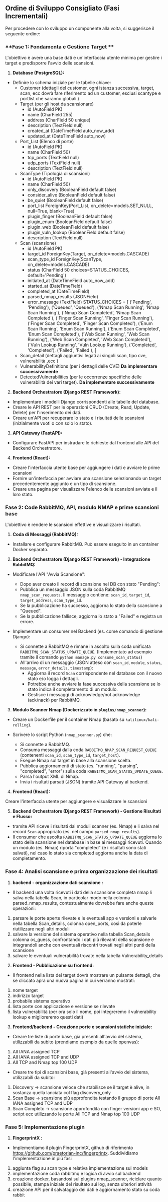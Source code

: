 ## **Ordine di Sviluppo Consigliato (Fasi Incrementali)**

Per procedere con lo sviluppo un componente alla volta, si suggerisce il seguente ordine:

### **Fase 1: Fondamenta e Gestione Target **

L'obiettivo è avere una base dati e un'interfaccia utente minima per gestire i target e predisporre l'avvio  delle scansioni.

1. **Database (PostgreSQL):**

- Definire lo schema iniziale per le tabelle chiave: 
    - Customer (dettagli del customer, ogni istanza successiva, target, scan, ecc dovrà fare riferimento ad un customer, esclusi scantype e portlist che saranno globali )
    - Target (per gli host da scansionare)
        * id (AutoField PK)
        * name (CharField 255)
        * address (CharField 50 unique)
        * description (TextField null)
        * created_at (DateTimeField auto_now_add)
        * updated_at (DateTimeField auto_now)
    - Port_List (Elenco di porte)
        * id (AutoField PK)
        * name (CharField 50)
        * tcp_ports (TextField null)
        * udp_ports (TextField null)
        * description (TextField null)
    - ScanType (Tipologia di scansioni)
        * id (AutoField PK)
        * name (CharField 50)
        * only_discovery (BooleanField default false)
        * consider_alive (BooleanField default false)
        * be_quiet (BooleanField default false)
        * port_list ForeignKey(Port_List, on_delete=models.SET_NULL, null=True, blank=True)
        * plugin_finger (BooleanField default false)
        * plugin_enum (BooleanField default false)
        * plugin_web (BooleanField default false)
        * plugin_vuln_lookup (BooleanField default false)
        * description (TextField null)
    - Scan (scansione)
        * id (AutoField PK)
        * target_id ForeignKey(Target, on_delete=models.CASCADE)
        * scan_type_id ForeignKey(ScanType, on_delete=models.CASCADE)
        * status (CharField 50 choices=STATUS_CHOICES, default='Pending')
        * initiated_at (DateTimeField auto_now_add)
        * started_at (DateTimeField)
        * completed_at (DateTimeField)
        * parsed_nmap_results (JSONField)
        * error_message (TextField)
        STATUS_CHOICES = [
            ('Pending', 'Pending'),
            ('Queued', 'Queued'),
            ('Nmap Scan Running', 'Nmap Scan Running'),
            ('Nmap Scan Completed', 'Nmap Scan Completed'),
            ('Finger Scan Running', 'Finger Scan Running'),
            ('Finger Scan Completed', 'Finger Scan Completed'),
            ('Enum Scan Running', 'Enum Scan Running'),
            ('Enum Scan Completed', 'Enum Scan Completed'),
            ('Web Scan Running', 'Web Scan Running'),
            ('Web Scan Completed', 'Web Scan Completed'),
            ('Vuln Lookup Running', 'Vuln Lookup Running'),
            ('Completed', 'Completed'),
            ('Failed', 'Failed'),
        ]
    - Scan_detail (dettagli aggiuntivi legati ai singoli scan, tipo cve, vulnerabilità ,ecc )
    - VulnerabilityDefinitions (per i dettagli delle CVE) **Da implementare successivamente**
    - DetectedVulnerabilities (per le occorrenze specifiche delle vulnerabilità dei vari target). **Da implementare successivamente**


2. **Backend Orchestratore (Django REST Framework):**

- Implementare i modelli Django corrispondenti alle tabelle del database.
- Creare le API REST per le operazioni CRUD (Create, Read, Update, Delete) per l'inserimento dei dati.
- Creare un'API per recuperare lo stato e i risultati delle scansioni (inizialmente vuoti o con solo lo stato).

3. **API Gateway (FastAPI):**

- Configurare FastAPI per instradare le richieste dal frontend alle API del Backend Orchestratore.

4. **Frontend (React):**

- Creare l'interfaccia utente base per aggiungere i dati e avviare le prime scansioni
- Fornire un'interfaccia per avviare una scansione selezionando un target precedentemente aggiunto e un tipo di scansione.
- Creare una pagina per visualizzare l'elenco delle scansioni avviate e il loro stato.

### **Fase 2: Code RabbitMQ, API, modulo NMAP e prime scansioni base**

L'obiettivo è rendere le scansioni effettive e visualizzare i risultati.

1. **Coda di Messaggi (RabbitMQ):**

- Installare e configurare RabbitMQ. Può essere eseguito in un container Docker separato. 

2. **Backend Orchestratore (Django REST Framework) - Integrazione RabbitMQ:**

- Modificare l'API "Avvia Scansione":
    - Dopo aver creato il record di scansione nel DB con stato "Pending":
    - Pubblica un messaggio JSON sulla coda RabbitMQ `nmap_scan_requests`. Il messaggio contiene: `scan_id`, `target_id`, `target_address`, `scan_type_id`.
    - Se la pubblicazione ha successo, aggiorna lo stato della scansione a "Queued".
    - Se la pubblicazione fallisce, aggiorna lo stato a "Failed" e registra un errore.

- Implementare un consumer nel Backend (es. come comando di gestione Django):
    - Si connette a RabbitMQ e rimane in ascolto sulla coda unificata `RABBITMQ_SCAN_STATUS_UPDATE_QUEUE`. (Implementato ad esempio tramite il comando `python manage.py consume_scan_status`)
    - All'arrivo di un messaggio (JSON atteso con `scan_id`, `module`, `status`, `message`, `error_details`, `timestamp`):
        - Aggiorna il record `Scan` corrispondente nel database con il nuovo stato e/o logga i dettagli.
        - Potrebbe anche avviare la fase successiva della scansione se lo stato indica il completamento di un modulo.
        - Gestisce i messaggi di acknowledge/not acknowledge (ack/nack) per RabbitMQ.

3. **Modulo Scanner Nmap (Dockerizzato in `plugins/nmap_scanner`):**

- Creare un Dockerfile per il container Nmap (basato su `kalilinux/kali-rolling`).

- Scrivere lo script Python (`nmap_scanner.py`) che:
    - Si connette a RabbitMQ.
    - Consuma messaggi dalla coda `RABBITMQ_NMAP_SCAN_REQUEST_QUEUE` (contenenti `scan_id`, `scan_type_id`, `target_host`).
    - Esegue Nmap sul target in base alla scansione scelta.
    - Pubblica aggiornamenti di stato (es. "running", "parsing", "completed", "error") sulla coda `RABBITMQ_SCAN_STATUS_UPDATE_QUEUE`.
    - Parsa l'output XML di Nmap.
    - Invia i risultati parsati (JSON) tramite API Gateway al backend. 

4. **Frontend (React):**

Creare l'interfaccia utente per aggiungere e visualizzare le scansioni


5. **Backend Orchestratore (Django REST Framework) - Gestione Risultati e Flusso:**

- tramite API riceve i risultati dai moduli scanner (es. Nmap) e li salva nel record `Scan` appropriato (es. nel campo `parsed_nmap_results`).
- Il consumer che ascolta `RABBITMQ_SCAN_STATUS_UPDATE_QUEUE` aggiorna lo stato della scansione nel database in base ai messaggi ricevuti. Quando un modulo (es. Nmap) riporta "completed" (e i risultati sono stati salvati), nel caso lo stato sia completed aggiorna anche la data di completamento.


### **Fase 4: Analisi scansione e prima organizzazione dei risultati**

1. **backend - organizzazione dati scansione :**
- Il backend una volta ricevuti i dati della scansione completa nmap li salva nella tabella Scan, in particolar modo nella colonna parsed_nmap_results, contestualmente dovrebbe fare anche queste operazioni:
1) parsare le porte aperte rilevate e le eventuali app e versioni e salvarle nella tabella Scan_details, colonna open_ports, così da poterle riutilizzare negli altri moduli
2) salvare la versione del sistema operativo nella tabella Scan_details colonna os_guess, confrontando i dati più rilevanti della scansione e integrandoli anche con eventuali riscontri trovati negli altri punti della scansione
3) salvare le eventuali vulnerabilità trovate nella tabella Vulnerability_details 

2. **Frontend - Pubblicazione su frontend:**
- Il frontend nella lista dei target dovrà mostrare un pulsante dettagli, che se cliccato apra una nuova pagina in cui verranno mostrati:
1) nome target
2) indirizzo target
3) probabile sistema operativo
4) lista porte con applicazione e versione se rilevate
5) lista vulnerabilità (per ora solo il nome, poi integreremo il vulnerability lookup e miglioreremo questi dati)

3. **Frontend/backend - Creazione porte e scansioni statiche iniziale:**
- Creare tre liste di porte base, già presenti all'avvio del sistema, utilizzabili da subito (prendiamo esempio da quelle openvas):
1) All IANA assigned TCP
2) All IANA assigned TCP and UDP
3) All TCP and Nmap top 100 UDP
- Creare tre tipi di scansioni base, già presenti all'avvio del sistema, utilizzabili da subito:
1) Discovery -> scansione veloce che stabilisce se il target è alive, in sostanza quella lanciata col flag discovery_only
2) Scan Base -> scansione più approfondita testando il gruppo di porte All IANA assigned TCP and UDP
3) Scan Completo -> scansione approfondita con finger versioni app e SO, script ecc utilizzando le porte All TCP and Nmap top 100 UDP

### **Fase 5: Implementazione plugin**

1. **FingerprintX :**
- Implementiamo il plugin FingerprintX, github di riferimento https://github.com/praetorian-inc/fingerprintx.
Suddividiamo l'implementazione in più fasi
1) aggiunta flag su scan type e relativa implementazione sui models
2) implementazione coda rabbitmq e logica di avvio sul backend
3) creazione docker, basandosi sul plugins nmap_scanner, riciclare quanto possibile, stampa iniziale del risultato sui log, senza ulteriori attività
4) creazione API per il salvataggio dei dati e aggiornamento stato su coda rabbit

